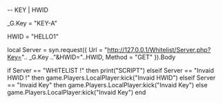 -- KEY | HWID

_G.Key = "KEY-A"


HWID = "HELLO1"

local Server =  syn.request({
    Url = "http://127.0.0.1/Whitelist/Server.php?Key=".. _G.Key .."&HWID="..HWID,
    Method = "GET"
}).Body

if Server == "WHITELIST !" then
    print("SCRIPT")
elseif Server == "Invaid HWID !" then
    game.Players.LocalPlayer:kick("Invaid HWID")
elseif Server == "Invaid Key" then
    game.Players.LocalPlayer:kick("Invaid Key")
else
    game.Players.LocalPlayer:kick("Invaid Key")
end
